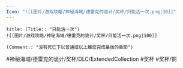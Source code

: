 ```yaml
---
Icon: "![[图片/游戏攻略/神秘海域/德雷克的诡计/奖杯/只能活一次.png|30]]"
---
```

```ad-common-bronze-trophy
title: (Title:: "只能活一次")
![[图片/游戏攻略/神秘海域/德雷克的诡计/奖杯/只能活一次.png|100]]

(Comment:: "沒有死亡下以普通或以上難度完成最後的章節")
```

#神秘海域/德雷克的诡计/奖杯/DLC/ExtendedCollection #奖杯 #奖杯/铜
